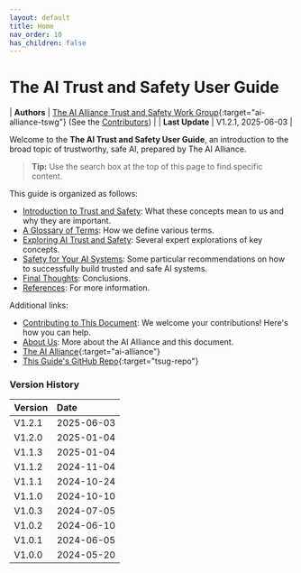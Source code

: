 ```yaml
---
layout: default
title: Home
nav_order: 10
has_children: false
---
```


# The AI Trust and Safety User Guide

| **Authors**      | [The AI Alliance Trust and Safety Work Group](https://thealliance.ai/focus-areas/trust-and-safety){:target="ai-alliance-tswg"} (See the [Contributors]({{site.baseurl}}/contributing/#contributors)) |
| **Last Update**  | V1.2.1, 2025-06-03 |

Welcome to the **The AI Trust and Safety User Guide**, an introduction to the broad topic of trustworthy, safe AI, prepared by The AI Alliance.

> **Tip:** Use the search box at the top of this page to find specific content.

This guide is organized as follows:

* [Introduction to Trust and Safety]({{site.baseurl}}/introduction): What these concepts mean to us and why they are important.
* [A Glossary of Terms]({{site.baseurl}}/glossary): How we define various terms.
* [Exploring AI Trust and Safety]({{site.baseurl}}/exploring/exploring): Several expert explorations of key concepts.
* [Safety for Your AI Systems]({{site.baseurl}}/safety-recommendations/safety-recommendations): Some particular recommendations on how to successfully build trusted and safe AI systems.
* [Final Thoughts]({{site.baseurl}}/final-thoughts): Conclusions.
* [References]({{site.baseurl}}/references): For more information.

Additional links:

* [Contributing to This Document]({{site.baseurl}}/contributing): We welcome your contributions! Here's how you can help.
* [About Us]({{site.baseurl}}/about): More about the AI Alliance and this document.
* [The AI Alliance](https://thealliance.ai){:target="ai-alliance"}
* [This Guide's GitHub Repo](https://github.com/The-AI-Alliance/trust-safety-user-guide){:target="tsug-repo"}

### Version History

| Version  | Date       |
| :------- | :--------- |
| V1.2.1   | 2025-06-03 |
| V1.2.0   | 2025-01-04 |
| V1.1.3   | 2025-01-04 |
| V1.1.2   | 2024-11-04 |
| V1.1.1   | 2024-10-24 |
| V1.1.0   | 2024-10-10 |
| V1.0.3   | 2024-07-05 |
| V1.0.2   | 2024-06-10 |
| V1.0.1   | 2024-06-05 |
| V1.0.0   | 2024-05-20 |
